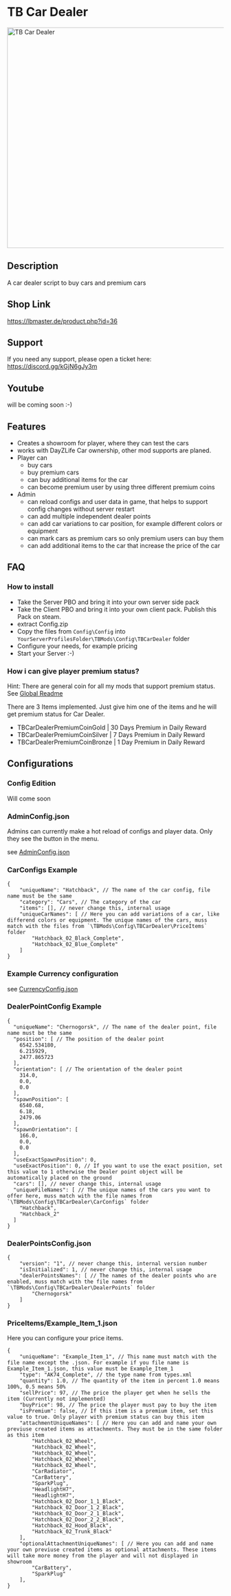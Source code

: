 # TB Car Dealer

<img src="./Logo.jpeg" alt="TB Car Dealer" width="512"/>

## Description
A car dealer script to buy cars and premium cars

## Shop Link
https://lbmaster.de/product.php?id=36

## Support

If you need any support, please open a ticket here: https://discord.gg/kGjN6gJy3m

## Youtube
will be coming soon :-)

## Features
- Creates a showroom for player, where they can test the cars
- works with DayZLife Car ownership, other mod supports are planed.
- Player can 
  - buy cars
  - buy premium cars
  - can buy additional items for the car
  - can become premium user by using three different premium coins
- Admin
  - can reload configs and user data in game, that helps to support config changes without server restart
  - can add multiple independent dealer points
  - can add car variations to car position, for example different colors or equipment
  - can mark cars as premium cars so only premium users can buy them
  - can add additional items to the car that increase the price of the car
  

## FAQ

### How to install

- Take the Server PBO and bring it into your own server side pack
- Take the Client PBO and bring it into your own client pack. Publish this Pack on steam.
- extract Config.zip
- Copy the files from `Config\Config` into `YourServerProfilesFolder\TBMods\Config\TBCarDealer` folder
- Configure your needs, for example pricing
- Start your Server :-)

### How i can give player premium status?

Hint: There are general coin for all my mods that support premium status. See [Global Readme](../GlobalConfigs/Readme.md#premium-coins)

There are 3 Items implemented. Just give him one of the items and he will get premium status for Car Dealer.

- TBCarDealerPremiumCoinGold | 30 Days Premium in Daily Reward
- TBCarDealerPremiumCoinSilver | 7 Days Premium in Daily Reward
- TBCarDealerPremiumCoinBronze | 1 Day Premium in Daily Reward


## Configurations

### Config Edition

Will come soon

### AdminConfig.json

Admins can currently make a hot reload of configs and player data. Only they see the button in the menu.

see [AdminConfig.json](../GlobalConfigs/Readme.md#adminconfigjson)

### CarConfigs Example
````
{
    "uniqueName": "Hatchback", // The name of the car config, file name must be the same
    "category": "Cars", // The category of the car
    "items": [], // never change this, internal usage
    "uniqueCarNames": [ // Here you can add variations of a car, like differend colors or equipment. The unique names of the cars, muss match with the files from `\TBMods\Config\TBCarDealer\PriceItems` folder
        "Hatchback_02_Black_Complete",
        "Hatchback_02_Blue_Complete"
    ]
}
````

### Example Currency configuration

see [CurrencyConfig.json](../GlobalConfigs/Readme.md#currencyconfigjson)


### DealerPointConfig Example

````
{
  "uniqueName": "Chernogorsk", // The name of the dealer point, file name must be the same
  "position": [ // The position of the dealer point
    6542.534180,
    6.215929,
    2477.865723
  ],
  "orientation": [ // The orientation of the dealer point
    314.0,
    0.0,
    0.0
  ],
  "spawnPosition": [
    6540.68,
    6.18,
    2479.06
  ],
  "spawnOrientation": [
    166.0,
    0.0,
    0.0
  ],
  "useExactSpawnPosition": 0,
  "useExactPosition": 0, // If you want to use the exact position, set this value to 1 otherwise the Dealer point object will be automatically placed on the ground 
  "cars": [], // never change this, internal usage
  "uniqueFileNames": [ // The unique names of the cars you want to offer here, muss match with the file names from `\TBMods\Config\TBCarDealer\CarConfigs` folder 
    "Hatchback",
    "Hatchback_2"
  ]
}
````

### DealerPointsConfig.json

````
{
    "version": "1", // never change this, internal version number
    "isInitialized": 1, // never change this, internal usage
    "dealerPointsNames": [ // The names of the dealer points who are enabled, muss match with the file names from `\TBMods\Config\TBCarDealer\DealerPoints` folder
        "Chernogorsk"
    ]
}
````

### PriceItems/Example_Item_1.json

Here you can configure your price items.

````
{
	"uniqueName": "Example_Item_1", // This name must match with the file name except the .json. For example if you file name is Example_Item_1.json, this value must be Example_Item_1
	"type": "AK74_Complete", // the type name from types.xml
	"quantity": 1.0, // The quantity of the item in percent 1.0 means 100%, 0.5 means 50%
	"sellPrice": 97, // The price the player get when he sells the item (Currently not implemented)
	"buyPrice": 98, // The price the player must pay to buy the item
	"isPremium": false, // If this item is a premium item, set this value to true. Only player with premium status can buy this item
	"attachmentUniqueNames": [ // Here you can add and name your own previuse created items as attachments. They must be in the same folder as this item
	    "Hatchback_02_Wheel",
		"Hatchback_02_Wheel",
		"Hatchback_02_Wheel",
		"Hatchback_02_Wheel",
		"Hatchback_02_Wheel",
		"CarRadiator",
		"CarBattery",
		"SparkPlug",
		"HeadlightH7",
		"HeadlightH7",
		"Hatchback_02_Door_1_1_Black",
		"Hatchback_02_Door_1_2_Black",
		"Hatchback_02_Door_2_1_Black",
		"Hatchback_02_Door_2_2_Black",
		"Hatchback_02_Hood_Black",
		"Hatchback_02_Trunk_Black"
	],
	"optionalAttachmentUniqueNames": [ // Here you can add and name your own previuse created items as optional attachments. These items will take more money from the player and will not displayed in showroom
	    "CarBattery",
	    "SparkPlug"
	],
}
````



